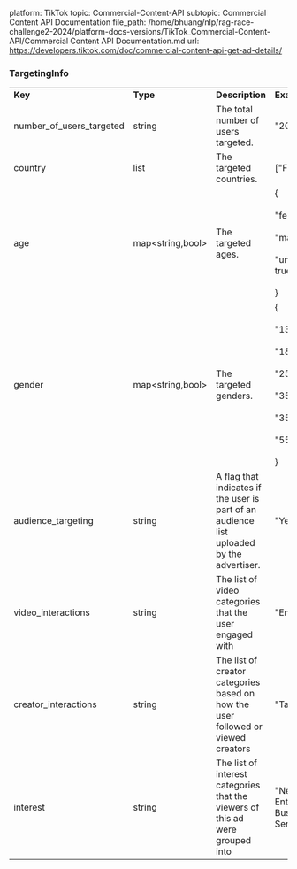 platform: TikTok
topic: Commercial-Content-API
subtopic: Commercial Content API Documentation
file_path: /home/bhuang/nlp/rag-race-challenge2-2024/platform-docs-versions/TikTok_Commercial-Content-API/Commercial Content API Documentation.md
url: https://developers.tiktok.com/doc/commercial-content-api-get-ad-details/


### TargetingInfo

|     |     |     |     |
| --- | --- | --- | --- |
| **Key** | **Type** | **Description** | **Example** |
| number\_of\_users\_targeted | string | The total number of users targeted. | "20K" |
| country | list<string> | The targeted countries. | \["FR", "GB"\] |
| age | map<string,bool> | The targeted ages. | {<br><br>"female": true,<br><br>"male": false,<br><br>"unknown": true<br><br>} |
| gender | map<string,bool> | The targeted genders. | {<br><br>"13-17": false,<br><br>"18-24": false,<br><br>"25-34": false,<br><br>"35-44": true,<br><br>"35-44": true,<br><br>"55+": true,<br><br>} |
| audience\_targeting | string | A flag that indicates if the user is part of an audience list uploaded by the advertiser. | "Yes" |
| video\_interactions | string | The list of video categories that the user engaged with | "Entertainment" |
| creator\_interactions | string | The list of creator categories based on how the user followed or viewed creators | "Talent" |
| interest | string | The list of interest categories that the viewers of this ad were grouped into | "News & Entertainment, Business Services" |